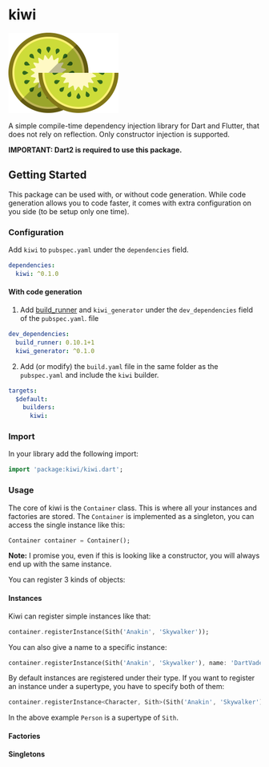 # kiwi

![Logo](images/logo_220x160.png)

A simple compile-time dependency injection library for Dart and Flutter, that does not rely on reflection.
Only constructor injection is supported.

**IMPORTANT: Dart2 is required to use this package.**

## Getting Started

This package can be used with, or without code generation. While code generation allows you to code faster, it comes with extra configuration on you side (to be setup only one time).

### Configuration

Add `kiwi` to `pubspec.yaml` under the `dependencies` field.

```yaml
dependencies:
  kiwi: ^0.1.0
```

#### With code generation

1. Add [build_runner](https://github.com/dart-lang/build/tree/master/build_runner) and `kiwi_generator` under the `dev_dependencies` field of the `pubspec.yaml`. file

```yaml
dev_dependencies:  
  build_runner: 0.10.1+1
  kiwi_generator: ^0.1.0
```

2. Add (or modify) the `build.yaml` file in the same folder as the `pubspec.yaml` and include the `kiwi` builder.

```yaml
targets:
  $default:
    builders:
      kiwi:
```

### Import

In your library add the following import:

```dart
import 'package:kiwi/kiwi.dart';
```

### Usage

The core of kiwi is the `Container` class. This is where all your instances and factories are stored.
The `Container` is implemented as a singleton, you can access the single instance like this:

```dart
Container container = Container();
```

**Note:** I promise you, even if this is looking like a constructor, you will always end up with the same instance.

You can register 3 kinds of objects:

#### Instances

Kiwi can register simple instances like that:

```dart
container.registerInstance(Sith('Anakin', 'Skywalker'));
```

You can also give a name to a specific instance:

```dart
container.registerInstance(Sith('Anakin', 'Skywalker'), name: 'DartVader');
```

By default instances are registered under their type. If you want to register an instance under a supertype, you have to specify both of them:

```dart
container.registerInstance<Character, Sith>(Sith('Anakin', 'Skywalker'), name: 'DartVader');
```

In the above example `Person` is a supertype of `Sith`.

#### Factories

#### Singletons